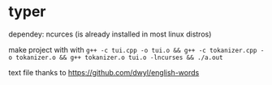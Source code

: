 # typer
dependey: ncurces (is already installed in most linux distros)

make project with with `g++ -c tui.cpp -o tui.o && g++ -c tokanizer.cpp -o tokanizer.o && g++ tokanizer.o tui.o -lncurses && ./a.out`

text file thanks to https://github.com/dwyl/english-words
